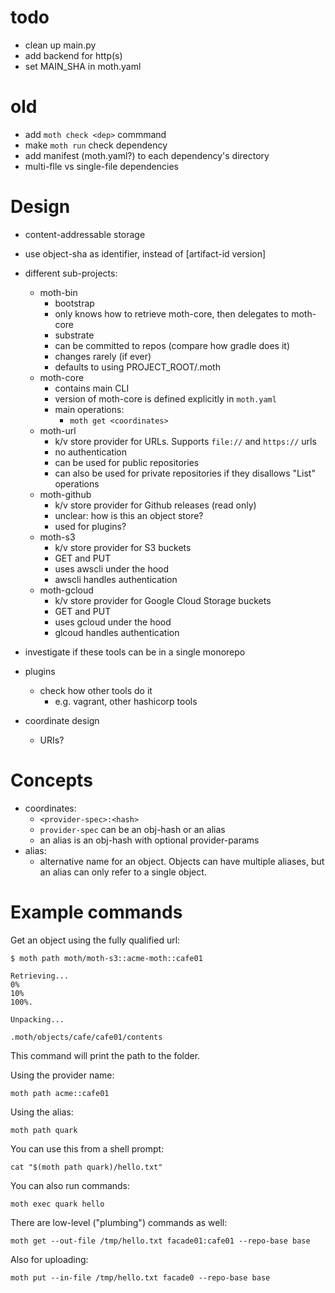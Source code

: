 # todo

- clean up main.py
- add backend for http(s)
- set MAIN_SHA in moth.yaml

# old

- add `moth check <dep>` commmand
- make `moth run` check dependency
- add manifest (moth.yaml?) to each dependency's directory
- multi-flle vs single-file dependencies

# Design

- content-addressable storage
- use object-sha as identifier, instead of [artifact-id version]
- different sub-projects:
    - moth-bin
        - bootstrap
        - only knows how to retrieve moth-core, then delegates to moth-core
        - substrate
        - can be committed to repos (compare how gradle does it)
        - changes rarely (if ever)
        - defaults to using PROJECT_ROOT/.moth
    - moth-core
        - contains main CLI
        - version of moth-core is defined explicitly in `moth.yaml`
        - main operations:
            - `moth get <coordinates>`
    - moth-url
        - k/v store provider for URLs. Supports `file://` and `https://` urls
        - no authentication
        - can be used for public repositories
        - can also be used for private repositories if they disallows "List" operations
    - moth-github
        - k/v store provider for Github releases (read only)
        - unclear: how is this an object store?
        - used for plugins?
    - moth-s3
        - k/v store provider for S3 buckets
        - GET and PUT
        - uses awscli under the hood
        - awscli handles authentication
    - moth-gcloud
        - k/v store provider for Google Cloud Storage buckets
        - GET and PUT
        - uses gcloud under the hood
        - glcoud handles authentication
    
- investigate if these tools can be in a single monorepo
- plugins
    - check how other tools do it
        - e.g. vagrant, other hashicorp tools
- coordinate design
    - URIs?

# Concepts

- coordinates:
  - `<provider-spec>:<hash>`
  - `provider-spec` can be an obj-hash or an alias
  - an alias is an obj-hash with optional provider-params
- alias:
    - alternative name for an object. Objects can have multiple aliases, but an alias can only refer to a single object.
    
# Example commands

Get an object using the fully qualified url:

```
$ moth path moth/moth-s3::acme-moth::cafe01

Retrieving...
0%
10%
100%.

Unpacking...

.moth/objects/cafe/cafe01/contents
```

This command will print the path to the folder.

Using the provider name:

```
moth path acme::cafe01
```

Using the alias:

```
moth path quark
```

You can use this from a shell prompt:

```
cat "$(moth path quark)/hello.txt"
```

You can also run commands:

```
moth exec quark hello
```

There are low-level ("plumbing") commands as well:

```
moth get --out-file /tmp/hello.txt facade01:cafe01 --repo-base base
```

Also for uploading:

```
moth put --in-file /tmp/hello.txt facade0 --repo-base base
```
